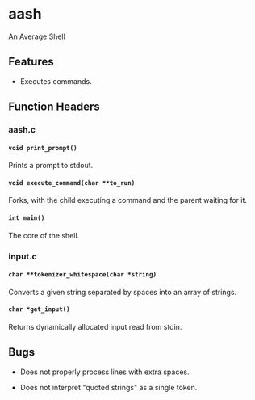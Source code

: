 # aash
An Average Shell

## Features

- Executes commands.

## Function Headers

### aash.c

#### `void print_prompt()`

Prints a prompt to stdout.

#### `void execute_command(char **to_run)`

Forks, with the child executing a command and the parent waiting for it.

#### `int main()`

The core of the shell.

### input.c

#### `char **tokenizer_whitespace(char *string)`

Converts a given string separated by spaces into an array of strings.

#### `char *get_input()`

Returns dynamically allocated input read from stdin.

## Bugs

- Does not properly process lines with extra spaces.

- Does not interpret "quoted strings" as a single token.

